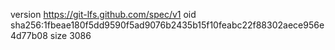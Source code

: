 version https://git-lfs.github.com/spec/v1
oid sha256:1fbeae180f5dd9590f5ad9076b2435b15f10feabc22f88302aece956e4d77b08
size 3086
